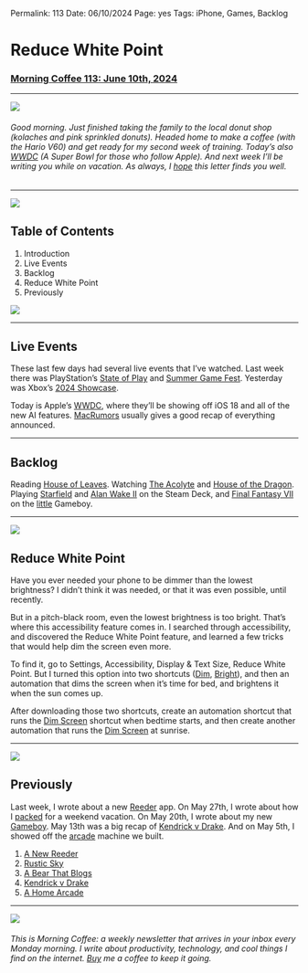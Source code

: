 
Permalink: 113
Date: 06/10/2024
Page: yes
Tags: iPhone, Games, Backlog

# Reduce White Point

### [Morning Coffee 113: June 10th, 2024](https://nashp.com/113)

---- 

![](https://imgur.com/d0aXMSr.jpg)

###### Good morning. Just finished taking the family to the local donut shop (kolaches and pink sprinkled donuts). Headed home to make a coffee (with the Hario V60) and get ready for my second week of training. Today’s also [WWDC](https://www.youtube.com/live/RXeOiIDNNek?si=4AObnzoGyuXeNS0s) (A Super Bowl for those who follow Apple). And next week I’ll be writing you while on vacation. As always, I [hope](mailto:nashp@me.com) this letter finds you well.

---- 

![](https://i.imgur.com/eO2hcg2.jpg)

## Table of Contents

1. Introduction
2. Live Events
3. Backlog
4. Reduce White Point
5. Previously

![](https://i.imgur.com/eO2hcg2.jpg)

---- 

## Live Events

These last few days had several live events that I’ve watched. Last week there was PlayStation’s [State of Play](https://youtu.be/m-4ZM3jxhdE?si=k68Ort4fbIoLO2FM) and [Summer Game Fest](https://www.youtube.com/live/pZzia5NrMuU?si=51a6LEHnZhV4nO9I). Yesterday was Xbox’s [2024 Showcase](https://www.youtube.com/live/ZZ6gafqCjsY?si=7GjT52aRAxq18d6_).

Today is Apple’s [WWDC](https://www.youtube.com/live/RXeOiIDNNek?si=4AObnzoGyuXeNS0s), where they’ll be showing off iOS 18 and all of the new AI features. [MacRumors](https://www.macrumors.com/) usually gives a good recap of everything announced.

---- 

## Backlog

Reading [House of Leaves](https://www.amazon.com/dp/0375420525?ref=ppx_pop_mob_ap_share). Watching [The Acolyte](https://youtu.be/6tzur6JrUEA?si=DB4lDZVys5PvkB6s) and [House of the Dragon](https://youtu.be/DotnJ7tTA34?si=QOM-kD1I7YAbLdRi). Playing [Starfield](https://youtu.be/iNM1HFzQC8c?si=pefMsKjoS4mE1Dwx) and [Alan Wake II](https://youtu.be/MEWgOlTIW4Y?si=Twd7eC57eL6RdcuD) on the Steam Deck, and [Final Fantasy VII](https://youtube.com/playlist?list=PLpM3fgokDhfLk6mQPbL3CP9ZMuYVqE2HH&si=3TLniISx2FQZAK1o) on the [little](https://nashp.com/110) Gameboy.

---- 

![](https://imgur.com/Ncj775T.jpg)

## Reduce White Point

Have you ever needed your phone to be dimmer than the lowest brightness? I didn’t think it was needed, or that it was even possible, until recently.

But in a pitch-black room, even the lowest brightness is too bright. That’s where this accessibility feature comes in. I searched through accessibility, and discovered the Reduce White Point feature, and learned a few tricks that would help dim the screen even more.

To find it, go to Settings, Accessibility, Display & Text Size, Reduce White Point. But I turned this option into two shortcuts ([Dim](https://www.icloud.com/shortcuts/4acb3bb16c5d4b0aa46bfd37f292c0d7), [Bright](https://www.icloud.com/shortcuts/2bca11e2476649a39f57e7ae6fc18a2d)), and then an automation that dims the screen when it’s time for bed, and brightens it when the sun comes up.

After downloading those two shortcuts, create an automation shortcut that runs the [Dim Screen](https://www.icloud.com/shortcuts/4acb3bb16c5d4b0aa46bfd37f292c0d7) shortcut when bedtime starts, and then create another automation that runs the [Dim Screen](https://www.icloud.com/shortcuts/2bca11e2476649a39f57e7ae6fc18a2d) at sunrise. 

---- 

![](https://imgur.com/2TFZZBK.jpg)

## Previously

Last week, I wrote about a new [Reeder](https://nashp.com/112) app. On May 27th, I wrote about how I [packed](https://nashp.com/111) for a weekend vacation. On May 20th, I wrote about my new [Gameboy](https://nashp.com/110). May 13th was a big recap of [Kendrick v Drake](https://nashp.com/109). And on May 5th, I showed off the [arcade](https://nashp.com/108) machine we built.

1. [A New Reeder](https://nashp.com/112)
2. [Rustic Sky](https://nashp.com/111)
3. [A Bear That Blogs](https://nashp.com/110)
4. [Kendrick v Drake](https://nashp.com/109)
5. [A Home Arcade](https://nashp.com/108)

---- 

![](https://i.imgur.com/MwejBou.jpg)

###### This is Morning Coffee: a weekly newsletter that arrives in your inbox every Monday morning. I write about productivity, technology, and cool things I find on the internet. [Buy](https://buy.stripe.com/fZe4jqd135LRc4U4gj) me a coffee to keep it going.
